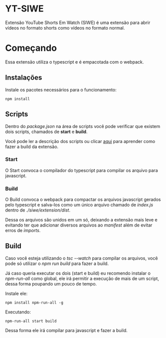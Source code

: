 # YT-SIWE
Extensão YouTube Shorts Em Watch (SIWE) é uma extensão para abrir vídeos no formato shorts como vídeos no formato normal.

# Começando

Essa extensão utiliza o typescript e é empacotada com o webpack.

## Instalações

Instale os pacotes necessários para o funcionamento:

    npm install

## Scripts

Dentro do *package.json* na área de scripts você pode verificar que existem dois scripts, chamados de **start** e **build**.

Você pode ler a descrição dos scripts ou clicar [aqui](#build) para aprender como fazer a build da extensão.

### Start

O Start convoca o compilador do typescript para compilar os arquivo para javascript.

### Build

O Build convoca o webpack para compactar os arquivos javascript gerados pelo typescript e salva-los como um único arquivo chamado de *index.js* dentro de *./siwe/extension/dist*.

Dessa os arquivos são unidos em um só, deixando a extensão mais leve e evitando ter que adicionar diversos arquivos ao *manifest* além de evitar erros de *imports*.

## Build

Caso você esteja utilizando o *tsc --watch* para compilar os arquivos, você pode só utilizar o *npm run build* para fazer a build.

Já caso queria executar os dois (start e build) eu recomendo instalar o *npm-run-all* como global, ele irá permitir a execução de mais de um script, dessa forma poupando um pouco de tempo.

Instale ele:

    npm install npm-run-all -g

Executando:

    npm-run-all start build

Dessa forma ele irá compilar para javascript e fazer a build.